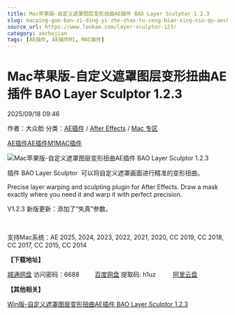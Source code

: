 ```yaml
---
title: Mac苹果版-自定义遮罩图层变形扭曲AE插件 BAO Layer Sculptor 1.2.3
slug: macping-guo-ban-zi-ding-yi-zhe-zhao-tu-ceng-bian-xing-niu-qu-aecha-jian-bao-layer-sculptor-1-2-3
source_url: https://www.lookae.com/layer-sculptor-123/
category: aechajian
tags: [AE插件, AE插件M1, MAC插件]
---
```

# Mac苹果版-自定义遮罩图层变形扭曲AE插件 BAO Layer Sculptor 1.2.3

2025/09/18 09:46

作者：大众脸
分类：[AE插件](https://www.lookae.com/after-effects/aechajian/) / [After Effects](https://www.lookae.com/after-effects/) / [Mac 专区](https://www.lookae.com/mac-osx/)

[AE插件](https://www.lookae.com/tag/ae%e6%8f%92%e4%bb%b6/)[AE插件M1](https://www.lookae.com/tag/aem1/)[MAC插件](https://www.lookae.com/tag/mac%e6%8f%92%e4%bb%b6/)

![Mac苹果版-自定义遮罩图层变形扭曲AE插件 BAO Layer Sculptor 1.2.3](https://www.lookae.com/wp-content/uploads/2018/11/BAO-Layer-Sculptor.jpg "Mac苹果版-自定义遮罩图层变形扭曲AE插件 BAO Layer Sculptor 1.2.3-LookAE.com")

插件 BAO Layer Sculptor  可以将自定义遮罩画面进行精准的变形扭曲。

Precise layer warping and sculpting plugin for After Effects. Draw a mask exactly where you need it and warp it with perfect precision.

V1.2.3 新版更新：添加了“失真”参数。

[﻿﻿﻿](http://cloud.video.taobao.com/play/u/null/p/1/e/6/t/1/534558306113.mp4)

支持Mac系统：AE 2025, 2024, 2023, 2022, 2021, 2020, CC 2019, CC 2018, CC 2017, CC 2015, CC 2014

**【下载地址】**

[城通网盘](https://url70.ctfile.com/f/2827370-8436057270-27484f?p=4431) 访问密码：6688         [百度网盘](https://pan.baidu.com/s/1RAQ48Qj4aH3T2IbdADEx4A?pwd=h1uz) 提取码: h1uz          [阿里云盘](https://www.alipan.com/s/JfeUu7Vph1T)

**【其他相关】**

[Win版-自定义遮罩图层变形扭曲AE插件 BAO Layer Sculptor 1.2.3](https://www.lookae.com/bao-20255/)
